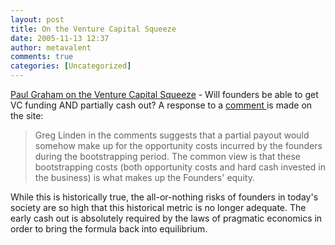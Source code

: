 ```yaml
---
layout: post
title: On the Venture Capital Squeeze
date: 2005-11-13 12:37
author: metavalent
comments: true
categories: [Uncategorized]
---
```

<a href="http://venturecapital.foundnews.com/paul-graham-on-the-venture-capital-squeeze-or-will-founders-be-able-to-get-vc-funding-and-partially-cash-out/">Paul Graham on the Venture Capital Squeeze</a> - Will founders be able to get VC funding AND partially cash out?  A response to a <a href="http://blog.softtechvc.com/2005/11/paul_graham_on_.html#comment-10956797">comment </a>is made on the site:<blockquote>Greg Linden in the comments suggests that a partial payout would somehow make up for the opportunity costs incurred by the founders during the bootstrapping period. The common view is that these bootstrapping costs (both opportunity costs and hard cash invested in the business) is what makes up the Founders' equity.</blockquote>While this is historically true, the all-or-nothing risks of founders in today's society are so high that this historical metric is no longer adequate.  The early cash out is absolutely required by the laws of pragmatic economics  in order to bring the formula back into equilibrium.
